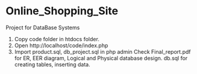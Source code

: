 # Online_Shopping_Site
Project for DataBase Systems

1. Copy code folder in htdocs folder.
2. Open http://localhost/code/index.php
3. Import product.sql, db_project.sql in php admin
Check Final_report.pdf for ER, EER diagram, Logical and Physical database design. 
db.sql for creating tables, inserting data.

